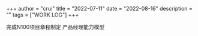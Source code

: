 +++
author = "crui"
title = "2022-07-11"
date = "2022-08-16"
description = ""
tags = ["WORK LOG"]
+++

完成N100项目章程制定
产品经理能力模型
